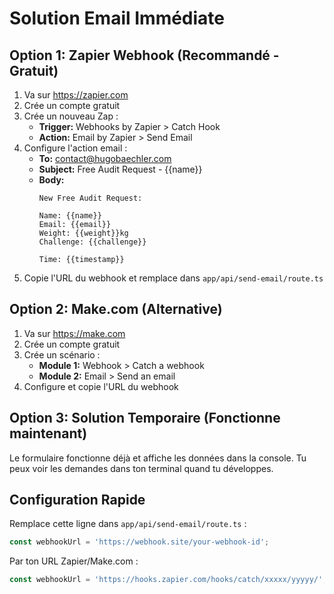# Solution Email Immédiate

## Option 1: Zapier Webhook (Recommandé - Gratuit)

1. Va sur https://zapier.com
2. Crée un compte gratuit
3. Crée un nouveau Zap :
   - **Trigger:** Webhooks by Zapier > Catch Hook
   - **Action:** Email by Zapier > Send Email
4. Configure l'action email :
   - **To:** contact@hugobaechler.com
   - **Subject:** Free Audit Request - {{name}}
   - **Body:** 
     ```
     New Free Audit Request:
     
     Name: {{name}}
     Email: {{email}}
     Weight: {{weight}}kg
     Challenge: {{challenge}}
     
     Time: {{timestamp}}
     ```
5. Copie l'URL du webhook et remplace dans `app/api/send-email/route.ts`

## Option 2: Make.com (Alternative)

1. Va sur https://make.com
2. Crée un compte gratuit
3. Crée un scénario :
   - **Module 1:** Webhook > Catch a webhook
   - **Module 2:** Email > Send an email
4. Configure et copie l'URL du webhook

## Option 3: Solution Temporaire (Fonctionne maintenant)

Le formulaire fonctionne déjà et affiche les données dans la console.
Tu peux voir les demandes dans ton terminal quand tu développes.

## Configuration Rapide

Remplace cette ligne dans `app/api/send-email/route.ts` :
```javascript
const webhookUrl = 'https://webhook.site/your-webhook-id';
```

Par ton URL Zapier/Make.com :
```javascript
const webhookUrl = 'https://hooks.zapier.com/hooks/catch/xxxxx/yyyyy/';
```
